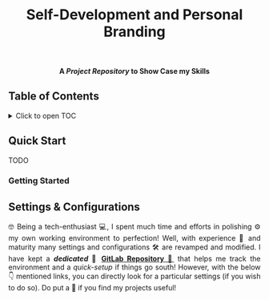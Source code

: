 <h1 align = "center">
  Self-Development and Personal Branding<br>
  <a href = "https://www.linkedin.com/in/dpramanik/"><img height="16" width="16" src="https://unpkg.com/simple-icons@v3/icons/linkedin.svg"/></a>
	<a href = "https://github.com/ZenithClown"><img height="16" width="16" src="https://unpkg.com/simple-icons@v3/icons/github.svg"/></a>
	<a href = "https://gitlab.com/ZenithClown/"><img height="16" width="16" src="https://unpkg.com/simple-icons@v3/icons/gitlab.svg"/></a>
	<a href = "https://www.researchgate.net/profile/Debmalya_Pramanik2"><img height="16" width="16" src="https://unpkg.com/simple-icons@v3/icons/researchgate.svg"/></a>
	<a href = "https://www.kaggle.com/dPramanik/"><img height="16" width="16" src="https://unpkg.com/simple-icons@v3/icons/kaggle.svg"/></a>
	<a href = "https://app.pluralsight.com/profile/Debmalya-Pramanik/"><img height="16" width="16" src="https://unpkg.com/simple-icons@v3/icons/pluralsight.svg"/></a>
	<a href = "https://stackoverflow.com/users/6623589/"><img height="16" width="16" src="https://unpkg.com/simple-icons@v3/icons/stackoverflow.svg"/></a>
	<a href = "https://www.hackerrank.com/dPramanik"><img height="16" width="16" src="https://unpkg.com/simple-icons@v3/icons/hackerrank.svg"/></a>
</h1>

<p align = "center"><b>A <i>Project Repository</i> to Show Case my Skills</b></p>

## Table of Contents

<details>
<summary>Click to open TOC</summary>
<!-- MarkdownTOC autolink="true" levels="1,2,3" bracket="round" style="unordered" indent="  " autoanchor="false" markdown_preview="github" -->

- [Quick Start](#quick-start)
  - [Getting Started](#getting-started)
- [Settings & Configurations](#settings--configurations)

<!-- /MarkdownTOC -->
</details>

## Quick Start

TODO

### Getting Started

## Settings & Configurations

<p align = "justify">🤓 Being a tech-enthusiast 💻, I spent much time and efforts in polishing ⚙️ my own working environment to perfection! Well, with experience 🧑 and maturity many settings and configurations 🛠️ are revamped and modified. I have kept a <b><i>dedicated</i> 🧲 <a href = "https://gitlab.com/ZenithClown/computer-configurations-and-setups">GitLab Repository 🔗</a></b> that helps me track the environment and a <i>quick-setup</i> if things go south! However, with the below 👇 mentioned links, you can directly look for a particular settings (if you wish to do so). Do put a 🌟 if you find my projects useful!</p>
